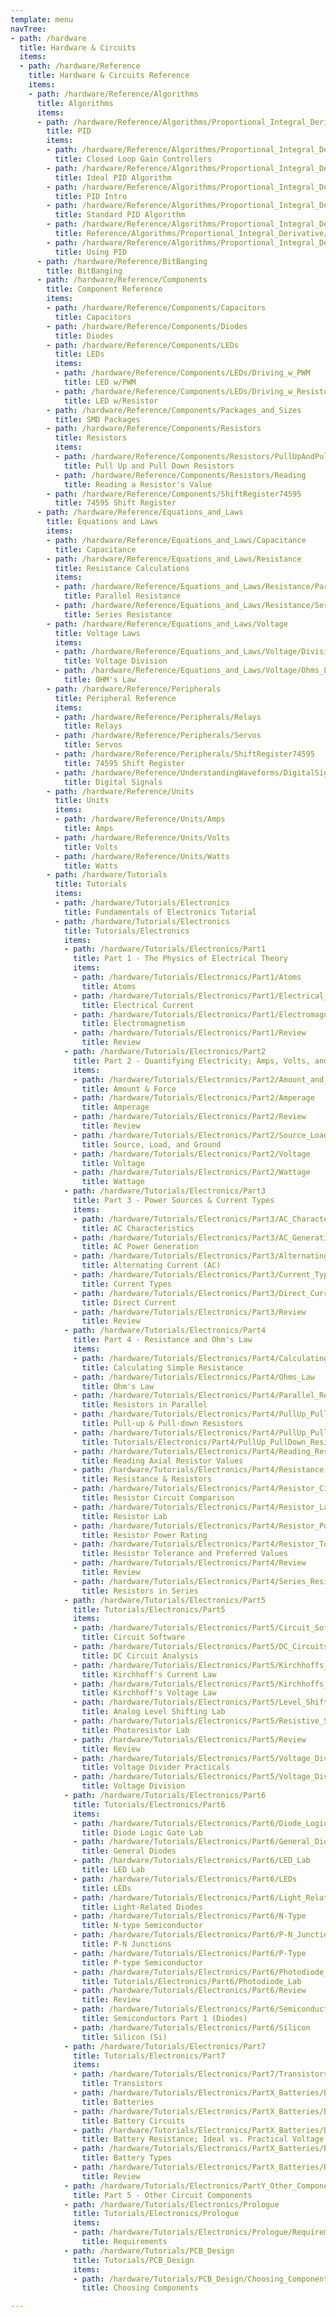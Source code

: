 ```yaml
---
template: menu
navTree:
- path: /hardware
  title: Hardware & Circuits
  items:
  - path: /hardware/Reference
    title: Hardware & Circuits Reference
    items:
    - path: /hardware/Reference/Algorithms
      title: Algorithms
      items:
      - path: /hardware/Reference/Algorithms/Proportional_Integral_Derivative
        title: PID
        items:
        - path: /hardware/Reference/Algorithms/Proportional_Integral_Derivative/Closed_Loop_Gain_Controllers
          title: Closed Loop Gain Controllers
        - path: /hardware/Reference/Algorithms/Proportional_Integral_Derivative/Ideal_PID_Algorithm
          title: Ideal PID Algorithm
        - path: /hardware/Reference/Algorithms/Proportional_Integral_Derivative/Intro
          title: PID Intro
        - path: /hardware/Reference/Algorithms/Proportional_Integral_Derivative/Standard_PID_Algorithm
          title: Standard PID Algorithm
        - path: /hardware/Reference/Algorithms/Proportional_Integral_Derivative/Tuning
          title: Reference/Algorithms/Proportional_Integral_Derivative/Tuning
        - path: /hardware/Reference/Algorithms/Proportional_Integral_Derivative/Using_PID
          title: Using PID
      - path: /hardware/Reference/BitBanging
        title: BitBanging
      - path: /hardware/Reference/Components
        title: Component Reference
        items:
        - path: /hardware/Reference/Components/Capacitors
          title: Capacitors
        - path: /hardware/Reference/Components/Diodes
          title: Diodes
        - path: /hardware/Reference/Components/LEDs
          title: LEDs
          items:
          - path: /hardware/Reference/Components/LEDs/Driving_w_PWM
            title: LED w/PWM
          - path: /hardware/Reference/Components/LEDs/Driving_w_Resistor
            title: LED w/Resistor
        - path: /hardware/Reference/Components/Packages_and_Sizes
          title: SMD Packages
        - path: /hardware/Reference/Components/Resistors
          title: Resistors
          items:
          - path: /hardware/Reference/Components/Resistors/PullUpAndPullDownResistors
            title: Pull Up and Pull Down Resistors
          - path: /hardware/Reference/Components/Resistors/Reading
            title: Reading a Resistor's Value
        - path: /hardware/Reference/Components/ShiftRegister74595
          title: 74595 Shift Register
      - path: /hardware/Reference/Equations_and_Laws
        title: Equations and Laws
        items:
        - path: /hardware/Reference/Equations_and_Laws/Capacitance
          title: Capacitance
        - path: /hardware/Reference/Equations_and_Laws/Resistance
          title: Resistance Calculations
          items:
          - path: /hardware/Reference/Equations_and_Laws/Resistance/Parallel
            title: Parallel Resistance
          - path: /hardware/Reference/Equations_and_Laws/Resistance/Series
            title: Series Resistance
        - path: /hardware/Reference/Equations_and_Laws/Voltage
          title: Voltage Laws
          items:
          - path: /hardware/Reference/Equations_and_Laws/Voltage/Division
            title: Voltage Division
          - path: /hardware/Reference/Equations_and_Laws/Voltage/Ohms_Law
            title: OHM's Law
        - path: /hardware/Reference/Peripherals
          title: Peripheral Reference
          items:
          - path: /hardware/Reference/Peripherals/Relays
            title: Relays
          - path: /hardware/Reference/Peripherals/Servos
            title: Servos
          - path: /hardware/Reference/Peripherals/ShiftRegister74595
            title: 74595 Shift Register
          - path: /hardware/Reference/UnderstandingWaveforms/DigitalSignals
            title: Digital Signals
        - path: /hardware/Reference/Units
          title: Units
          items:
          - path: /hardware/Reference/Units/Amps
            title: Amps
          - path: /hardware/Reference/Units/Volts
            title: Volts
          - path: /hardware/Reference/Units/Watts
            title: Watts
        - path: /hardware/Tutorials
          title: Tutorials
          items:
          - path: /hardware/Tutorials/Electronics
            title: Fundamentals of Electronics Tutorial
          - path: /hardware/Tutorials/Electronics
            title: Tutorials/Electronics
            items:
            - path: /hardware/Tutorials/Electronics/Part1
              title: Part 1 - The Physics of Electrical Theory
              items:
              - path: /hardware/Tutorials/Electronics/Part1/Atoms
                title: Atoms
              - path: /hardware/Tutorials/Electronics/Part1/Electrical_Current
                title: Electrical Current
              - path: /hardware/Tutorials/Electronics/Part1/Electromagnetism
                title: Electromagnetism
              - path: /hardware/Tutorials/Electronics/Part1/Review
                title: Review
            - path: /hardware/Tutorials/Electronics/Part2
              title: Part 2 - Quantifying Electricity; Amps, Volts, and Watts
              items:
              - path: /hardware/Tutorials/Electronics/Part2/Amount_and_Force
                title: Amount & Force
              - path: /hardware/Tutorials/Electronics/Part2/Amperage
                title: Amperage
              - path: /hardware/Tutorials/Electronics/Part2/Review
                title: Review
              - path: /hardware/Tutorials/Electronics/Part2/Source_Load_and_Ground
                title: Source, Load, and Ground
              - path: /hardware/Tutorials/Electronics/Part2/Voltage
                title: Voltage
              - path: /hardware/Tutorials/Electronics/Part2/Wattage
                title: Wattage
            - path: /hardware/Tutorials/Electronics/Part3
              title: Part 3 - Power Sources & Current Types
              items:
              - path: /hardware/Tutorials/Electronics/Part3/AC_Characteristics
                title: AC Characteristics
              - path: /hardware/Tutorials/Electronics/Part3/AC_Generation
                title: AC Power Generation
              - path: /hardware/Tutorials/Electronics/Part3/Alternating_Current
                title: Alternating Current (AC)
              - path: /hardware/Tutorials/Electronics/Part3/Current_Types
                title: Current Types
              - path: /hardware/Tutorials/Electronics/Part3/Direct_Current
                title: Direct Current
              - path: /hardware/Tutorials/Electronics/Part3/Review
                title: Review
            - path: /hardware/Tutorials/Electronics/Part4
              title: Part 4 - Resistance and Ohm's Law
              items:
              - path: /hardware/Tutorials/Electronics/Part4/Calculating_Resistance
                title: Calculating Simple Resistance
              - path: /hardware/Tutorials/Electronics/Part4/Ohms_Law
                title: Ohm's Law
              - path: /hardware/Tutorials/Electronics/Part4/Parallel_Resistance
                title: Resistors in Parallel
              - path: /hardware/Tutorials/Electronics/Part4/PullUp_PullDown_Resistors
                title: Pull-up & Pull-down Resistors
              - path: /hardware/Tutorials/Electronics/Part4/PullUp_PullDown_Resistors
                title: Tutorials/Electronics/Part4/PullUp_PullDown_Resistors
              - path: /hardware/Tutorials/Electronics/Part4/Reading_Resistors
                title: Reading Axial Resistor Values
              - path: /hardware/Tutorials/Electronics/Part4/Resistance
                title: Resistance & Resistors
              - path: /hardware/Tutorials/Electronics/Part4/Resistor_Circuit_Comparison
                title: Resistor Circuit Comparison
              - path: /hardware/Tutorials/Electronics/Part4/Resistor_Lab
                title: Resistor Lab
              - path: /hardware/Tutorials/Electronics/Part4/Resistor_Power_Rating
                title: Resistor Power Rating
              - path: /hardware/Tutorials/Electronics/Part4/Resistor_Tolerance
                title: Resistor Tolerance and Preferred Values
              - path: /hardware/Tutorials/Electronics/Part4/Review
                title: Review
              - path: /hardware/Tutorials/Electronics/Part4/Series_Resistance
                title: Resistors in Series
            - path: /hardware/Tutorials/Electronics/Part5
              title: Tutorials/Electronics/Part5
              items:
              - path: /hardware/Tutorials/Electronics/Part5/Circuit_Software
                title: Circuit Software
              - path: /hardware/Tutorials/Electronics/Part5/DC_Circuits
                title: DC Circuit Analysis
              - path: /hardware/Tutorials/Electronics/Part5/Kirchhoffs_Current_Law
                title: Kirchhoff's Current Law
              - path: /hardware/Tutorials/Electronics/Part5/Kirchhoffs_Voltage_Law
                title: Kirchhoff's Voltage Law
              - path: /hardware/Tutorials/Electronics/Part5/Level_Shifting_Lab
                title: Analog Level Shifting Lab
              - path: /hardware/Tutorials/Electronics/Part5/Resistive_Sensor_Lab
                title: Photoresistor Lab
              - path: /hardware/Tutorials/Electronics/Part5/Review
                title: Review
              - path: /hardware/Tutorials/Electronics/Part5/Voltage_Divider_Practicals
                title: Voltage Divider Practicals
              - path: /hardware/Tutorials/Electronics/Part5/Voltage_Division
                title: Voltage Division
            - path: /hardware/Tutorials/Electronics/Part6
              title: Tutorials/Electronics/Part6
              items:
              - path: /hardware/Tutorials/Electronics/Part6/Diode_Logic_Lab
                title: Diode Logic Gate Lab
              - path: /hardware/Tutorials/Electronics/Part6/General_Diodes
                title: General Diodes
              - path: /hardware/Tutorials/Electronics/Part6/LED_Lab
                title: LED Lab
              - path: /hardware/Tutorials/Electronics/Part6/LEDs
                title: LEDs
              - path: /hardware/Tutorials/Electronics/Part6/Light_Related_Diodes
                title: Light-Related Diodes
              - path: /hardware/Tutorials/Electronics/Part6/N-Type
                title: N-type Semiconductor
              - path: /hardware/Tutorials/Electronics/Part6/P-N_Junctions
                title: P-N Junctions
              - path: /hardware/Tutorials/Electronics/Part6/P-Type
                title: P-type Semiconductor
              - path: /hardware/Tutorials/Electronics/Part6/Photodiode_Lab
                title: Tutorials/Electronics/Part6/Photodiode_Lab
              - path: /hardware/Tutorials/Electronics/Part6/Review
                title: Review
              - path: /hardware/Tutorials/Electronics/Part6/Semiconductors
                title: Semiconductors Part 1 (Diodes)
              - path: /hardware/Tutorials/Electronics/Part6/Silicon
                title: Silicon (Si)
            - path: /hardware/Tutorials/Electronics/Part7
              title: Tutorials/Electronics/Part7
              items:
              - path: /hardware/Tutorials/Electronics/Part7/Transistors
                title: Transistors
              - path: /hardware/Tutorials/Electronics/PartX_Batteries/Batteries
                title: Batteries
              - path: /hardware/Tutorials/Electronics/PartX_Batteries/Battery_Circuits
                title: Battery Circuits
              - path: /hardware/Tutorials/Electronics/PartX_Batteries/Battery_Resistance
                title: Battery Resistance; Ideal vs. Practical Voltage
              - path: /hardware/Tutorials/Electronics/PartX_Batteries/Battery_Types
                title: Battery Types
              - path: /hardware/Tutorials/Electronics/PartX_Batteries/Review
                title: Review
            - path: /hardware/Tutorials/Electronics/PartY_Other_Components
              title: Part 5 - Other Circuit Components
            - path: /hardware/Tutorials/Electronics/Prologue
              title: Tutorials/Electronics/Prologue
              items:
              - path: /hardware/Tutorials/Electronics/Prologue/Requirements
                title: Requirements
            - path: /hardware/Tutorials/PCB_Design
              title: Tutorials/PCB_Design
              items:
              - path: /hardware/Tutorials/PCB_Design/Choosing_Components
                title: Choosing Components

---
```

